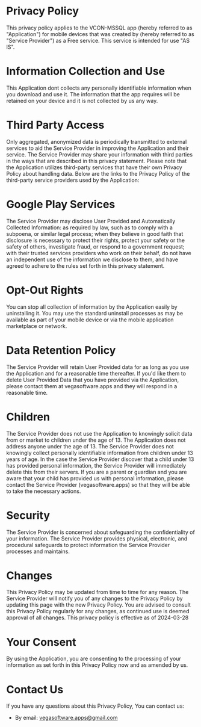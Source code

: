# Privacy Policy
This privacy policy applies to the VCON-MSSQL app (hereby referred to as "Application") for mobile devices that was created by (hereby referred to as "Service Provider") as a Free service. This service is intended for use "AS IS".


# Information Collection and Use
This Application dont collects any personally identifiable information when you download and use it. The information that the app requires will be retained on your device and it is not collected by us any way.

# Third Party Access
Only aggregated, anonymized data is periodically transmitted to external services to aid the Service Provider in improving the Application and their service. The Service Provider may share your information with third parties in the ways that are described in this privacy statement.
Please note that the Application utilizes third-party services that have their own Privacy Policy about handling data. Below are the links to the Privacy Policy of the third-party service providers used by the Application:

# Google Play Services

The Service Provider may disclose User Provided and Automatically Collected Information:
as required by law, such as to comply with a subpoena, or similar legal process;
when they believe in good faith that disclosure is necessary to protect their rights, protect your safety or the safety of others, investigate fraud, or respond to a government request;
with their trusted services providers who work on their behalf, do not have an independent use of the information we disclose to them, and have agreed to adhere to the rules set forth in this privacy statement.

# Opt-Out Rights
You can stop all collection of information by the Application easily by uninstalling it. You may use the standard uninstall processes as may be available as part of your mobile device or via the mobile application marketplace or network.

# Data Retention Policy
The Service Provider will retain User Provided data for as long as you use the Application and for a reasonable time thereafter. If you'd like them to delete User Provided Data that you have provided via the Application, please contact them at vegasoftware.apps and they will respond in a reasonable time.

# Children
The Service Provider does not use the Application to knowingly solicit data from or market to children under the age of 13.
The Application does not address anyone under the age of 13. The Service Provider does not knowingly collect personally identifiable information from children under 13 years of age. In the case the Service Provider discover that a child under 13 has provided personal information, the Service Provider will immediately delete this from their servers. If you are a parent or guardian and you are aware that your child has provided us with personal information, please contact the Service Provider (vegasoftware.apps) so that they will be able to take the necessary actions.

# Security
The Service Provider is concerned about safeguarding the confidentiality of your information. The Service Provider provides physical, electronic, and procedural safeguards to protect information the Service Provider processes and maintains.

# Changes
This Privacy Policy may be updated from time to time for any reason. The Service Provider will notify you of any changes to the Privacy Policy by updating this page with the new Privacy Policy. You are advised to consult this Privacy Policy regularly for any changes, as continued use is deemed approval of all changes.
This privacy policy is effective as of 2024-03-28

# Your Consent
By using the Application, you are consenting to the processing of your information as set forth in this Privacy Policy now and as amended by us.

# Contact Us
If you have any questions about this Privacy Policy, You can contact us:
- By email: vegasoftware.apps@gmail.com
